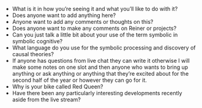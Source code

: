 - What is it in how you’re seeing it and what you’ll like to do with it?
- Does anyone want to add anything here?
- Anyone want to add any comments or thoughts on this?
- Does anyone want to make any comments on Reiner or projects?
- Can you just talk a little bit about your use of the term symbolic in symbolic cognitive?
- What language do you use for the symbolic processing and discovery of causal theories?
- If anyone has questions from live chat they can write it otherwise I will make some notes on one slot and then anyone who wants to bring up anything or ask anything or anything that they’re excited about for the second half of the year or however they can go for it.
- Why is your bike called Red Queen?
- Have there been any particularly interesting developments recently aside from the live stream?
